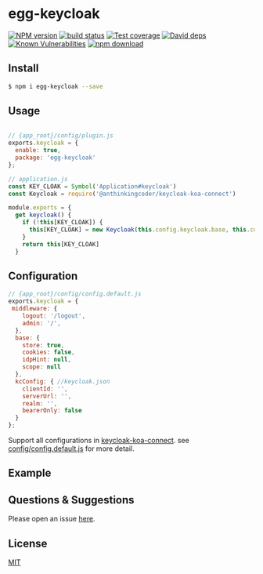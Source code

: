 # egg-keycloak

[![NPM version][npm-image]][npm-url]
[![build status][travis-image]][travis-url]
[![Test coverage][codecov-image]][codecov-url]
[![David deps][david-image]][david-url]
[![Known Vulnerabilities][snyk-image]][snyk-url]
[![npm download][download-image]][download-url]

[npm-image]: https://img.shields.io/npm/v/egg-keycloak.svg?style=flat-square
[npm-url]: https://npmjs.org/package/egg-keycloak
[travis-image]: https://img.shields.io/travis/eggjs/egg-keycloak.svg?style=flat-square
[travis-url]: https://travis-ci.org/eggjs/egg-keycloak
[codecov-image]: https://img.shields.io/codecov/c/github/eggjs/egg-keycloak.svg?style=flat-square
[codecov-url]: https://codecov.io/github/eggjs/egg-keycloak?branch=master
[david-image]: https://img.shields.io/david/eggjs/egg-keycloak.svg?style=flat-square
[david-url]: https://david-dm.org/eggjs/egg-keycloak
[snyk-image]: https://snyk.io/test/npm/egg-keycloak/badge.svg?style=flat-square
[snyk-url]: https://snyk.io/test/npm/egg-keycloak
[download-image]: https://img.shields.io/npm/dm/egg-keycloak.svg?style=flat-square
[download-url]: https://npmjs.org/package/egg-keycloak

<!--
Description here.
-->

## Install

```bash
$ npm i egg-keycloak --save
```

## Usage

```js

// {app_root}/config/plugin.js
exports.keycloak = {
  enable: true,
  package: 'egg-keycloak'
};

// application.js
const KEY_CLOAK = Symbol('Application#keycloak')
const Keycloak = require('@anthinkingcoder/keycloak-koa-connect')

module.exports = {
  get keycloak() {
    if (!this[KEY_CLOAK]) {
      this[KEY_CLOAK] = new Keycloak(this.config.keycloak.base, this.config.keycloak.kcConfig)
    }
    return this[KEY_CLOAK]
  }
```

## Configuration

```js
// {app_root}/config/config.default.js
exports.keycloak = {
 middleware: {
    logout: '/logout',
    admin: '/',
  },
  base: {
    store: true,
    cookies: false,
    idpHint: null,
    scope: null
  },
  kcConfig: { //keycloak.json
    clientId: '',
    serverUrl: '',
    realm: '',
    bearerOnly: false
  }
};
```
Support all configurations in [keycloak-koa-connect](https://github.com/anthinkingcoder/keycloak-koa-connect).
see [config/config.default.js](config/config.default.js) for more detail.

## Example

<!-- example here -->

## Questions & Suggestions

Please open an issue [here](https://github.com/eggjs/egg/issues).

## License

[MIT](LICENSE)
